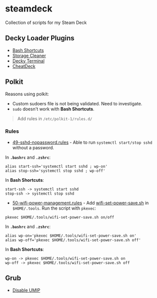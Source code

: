 # steamdeck
Collection of scripts for my Steam Deck

## Decky Loader Plugins

- [Bash Shortcuts](https://github.com/Tormak9970/bash-shortcuts) 
- [Storage Cleaner](https://github.com/mcarlucci/decky-storage-cleaner)
- [Decky Terminal](https://github.com/Alex4386/decky-terminal)
- [CheatDeck](https://github.com/SheffeyG/CheatDeck)

## Polkit

Reasons using polkit:

- Custom sudoers file is not being validated. Need to investigate. 
- `sudo` doesn't work with **Bash Shortcuts**.

> Add rules in `/etc/polkit-1/rules.d/`

### Rules 

- [49-sshd-nopassword.rules](https://github.com/kavishgr/steamdeck/blob/main/polkit-rules/49-sshd-nopassword.rules) - Able to run `systemctl start/stop sshd` without a password. 

In **`.bashrc`** and **`.zshrc`**:

```console
alias start-ssh='systemctl start sshd ; wp-on'
alias stop-ssh='systemctl stop sshd ; wp-off'
```

In **Bash Shortcuts**:

```
start-ssh -> systemctl start sshd
stop-ssh -> systemctl stop sshd
```

- [50-wifi-power-management.rules](https://github.com/kavishgr/steamdeck/blob/main/polkit-rules/50-wifi-power-management.rules) - Add [wifi-set-power-save.sh](https://github.com/kavishgr/steamdeck/blob/main/scripts/wifi-set-power-save.sh) in `$HOME/.tools`. Run the script with `pkexec`:

```
pkexec $HOME/.tools/wifi-set-power-save.sh on/off
```

In **`.bashrc`** and **`.zshrc`**:

```console
alias wp-on='pkexec $HOME/.tools/wifi-set-power-save.sh on'
alias wp-off='pkexec $HOME/.tools/wifi-set-power-save.sh off'
```

In **Bash Shortcuts**:

```
wp-on -> pkexec $HOME/.tools/wifi-set-power-save.sh on
wp-off -> pkexec $HOME/.tools/wifi-set-power-save.sh off
```

## Grub

- [Disable UMIP](https://github.com/kavishgr/steamdeck/blob/main/grub/grub-modifier-disable-umip.sh)